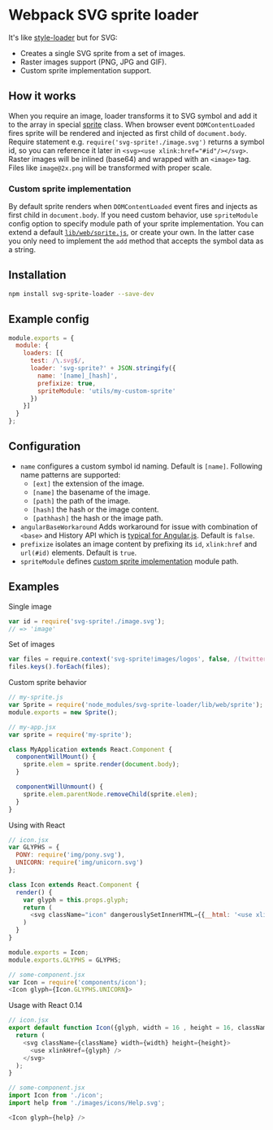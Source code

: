 # Webpack SVG sprite loader

It's like [style-loader](https://github.com/webpack/style-loader) but for SVG:

- Creates a single SVG sprite from a set of images.
- Raster images support (PNG, JPG and GIF).
- Custom sprite implementation support.

## How it works

When you require an image, loader transforms it to SVG symbol and add it to the array in special [sprite](lib/web/sprite.js) class.
When browser event `DOMContentLoaded` fires sprite will be rendered and injected as first child of `document.body`.
Require statement e.g. `require('svg-sprite!./image.svg')` returns a symbol id, so you can reference it later
in `<svg><use xlink:href="#id"/></svg>`. Raster images  will be inlined (base64) and wrapped with an `<image>` tag.
Files like `image@2x.png` will be transformed with proper scale.

### Custom sprite implementation

By default sprite renders when `DOMContentLoaded` event fires and injects as first child in `document.body`.
If you need custom behavior, use `spriteModule` config option to specify module path of your sprite implementation.
You can extend a default [`lib/web/sprite.js`](lib/web/sprite.js), or create your own.
In the latter case you only need to implement the `add` method that accepts the symbol data as a string.

## Installation

```bash
npm install svg-sprite-loader --save-dev
```

## Example config
```js
module.exports = {
  module: {
    loaders: [{
      test: /\.svg$/,
      loader: 'svg-sprite?' + JSON.stringify({
        name: '[name]_[hash]',
        prefixize: true,
        spriteModule: 'utils/my-custom-sprite'
      })
    }]
  }
};
```

## Configuration

* `name` configures a custom symbol id naming. Default is `[name]`. Following name patterns are supported:
  * `[ext]` the extension of the image.
  * `[name]` the basename of the image.
  * `[path]` the path of the image.
  * `[hash]` the hash or the image content.
  * `[pathhash]` the hash or the image path.
* `angularBaseWorkaround` Adds workaround for issue with combination of `<base>` and History API which is [typical for Angular.js](https://github.com/angular/angular.js/issues/8934). Default is `false`.
* `prefixize` isolates an image content by prefixing its `id`, `xlink:href` and `url(#id)` elements. Default is `true`.
* `spriteModule` defines [custom sprite implementation](#custom-sprite-implementation) module path.

## Examples

Single image
```js
var id = require('svg-sprite!./image.svg');
// => 'image'
```

Set of images
```js
var files = require.context('svg-sprite!images/logos', false, /(twitter|facebook|youtube)\.svg$/);
files.keys().forEach(files);
```

Custom sprite behavior
```js
// my-sprite.js
var Sprite = require('node_modules/svg-sprite-loader/lib/web/sprite');
module.exports = new Sprite();

// my-app.jsx
var sprite = require('my-sprite');

class MyApplication extends React.Component {
  componentWillMount() {
    sprite.elem = sprite.render(document.body);
  }

  componentWillUnmount() {
    sprite.elem.parentNode.removeChild(sprite.elem);
  }
}
```

Using with React
```js
// icon.jsx
var GLYPHS = {
  PONY: require('img/pony.svg'),
  UNICORN: require('img/unicorn.svg')
};

class Icon extends React.Component {
  render() {
    var glyph = this.props.glyph;
    return (
      <svg className="icon" dangerouslySetInnerHTML={{__html: '<use xlink:href="#' + glyph + '"></use>'}}/>
    )
  }
}

module.exports = Icon;
module.exports.GLYPHS = GLYPHS;

// some-component.jsx
var Icon = require('components/icon');
<Icon glyph={Icon.GLYPHS.UNICORN}>
```

Usage with React 0.14

```js
// icon.jsx
export default function Icon({glyph, width = 16 , height = 16, className = 'icon'}){
  return (
    <svg className={className} width={width} height={height}>
      <use xlinkHref={glyph} />
    </svg>
  );
}

// some-component.jsx
import Icon from './icon';
import help from './images/icons/Help.svg';

<Icon glyph={help} />
```


